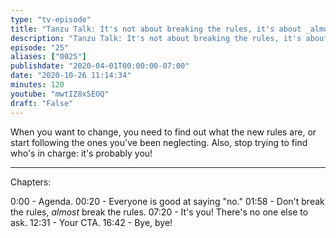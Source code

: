 ```yaml
---
type: "tv-episode"
title: "Tanzu Talk: It's not about breaking the rules, it's about _almost_ breaking them."
description: "Tanzu Talk: It's not about breaking the rules, it's about _almost_ breaking them."
episode: "25"
aliases: ["0025"]
publishdate: "2020-04-01T00:00:00-07:00"
date: "2020-10-26 11:14:34"
minutes: 120
youtube: "mwtIZ8x5EOQ"
draft: "False"
---
```


When you want to change, you need to find out what the new rules are, or start following the ones you've been neglecting. Also, stop trying to find who's in charge: it's probably you!

----
Chapters:

0:00 - Agenda.
00:20 - Everyone is good at saying "no."
01:58 - Don't break the rules, *almost* break the rules.
07:20 - It's you! There's no one else to ask.
12:31 - Your CTA.
16:42 - Bye, bye!